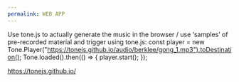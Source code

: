 ```yaml
---
permalink: WEB APP
---
```

Use tone.js to actually generate the music in the browser / use ‘samples’ of pre-recorded material and trigger using tone.js:
const player = new Tone.Player("https://tonejs.github.io/audio/berklee/gong_1.mp3").toDestination();
Tone.loaded().then(() => {
    player.start();
});

https://tonejs.github.io/